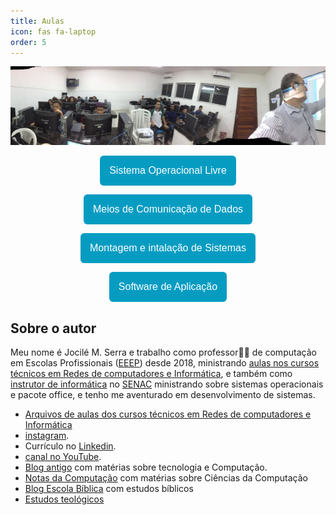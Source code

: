 ```yaml
---
title: Aulas
icon: fas fa-laptop
order: 5
---
```


<div align="center">

![Aulas](/assets/img/aula.jpeg)

<a href="https://jocile.com/categories/montagem-e-instala%C3%A7%C3%A3o-de-sistemas/"><button style="background: #069cc2; border-radius: 6px; padding: 15px; cursor: pointer; color: #fff; border: none; font-size: 16px;">Sistema Operacional Livre</button></a>

<a href="https://jocile.com/categories/meios-de-comunica%C3%A7%C3%A3o/"><button style="background: #069cc2; border-radius: 6px; padding: 15px; cursor: pointer; color: #fff; border: none; font-size: 16px;">Meios de Comunicação de Dados</button></a> 

<a href="https://jocile.com/categories/sistema-operacional-livre/"><button style="background: #069cc2; border-radius: 6px; padding: 15px; cursor: pointer; color: #fff; border: none; font-size: 16px;">Montagem e intalação de Sistemas</button></a>

<a href="https://jocile.com/categories/software-de-aplica%C3%A7%C3%A3o/"><button style="background: #069cc2; border-radius: 6px; padding: 15px; cursor: pointer; color: #fff; border: none; font-size: 16px;">Software de Aplicação</button></a>

</div>

## Sobre o autor

Meu nome é Jocilé M. Serra e trabalho como professor👨‍🏫 de computação em Escolas Profissionais ([EEEP](https://www.ceara.gov.br/2018/03/16/ceara-comemora-10-anos-das-escolas-estaduais-de-educacao-profissional/)) desde 2018, ministrando [aulas nos cursos técnicos em Redes de computadores e Informática](https://aulas.jocile.com/), e também como [instrutor de informática](https://senac.jocile.com/) no [SENAC](https://cursos.ce.senac.br/) ministrando sobre sistemas operacionais e pacote office, e tenho me aventurado em desenvolvimento de sistemas.

- [Arquivos de aulas dos cursos técnicos em Redes de computadores e Informática](https://aulas.jocile.com/)
- [instagram](https://www.instagram.com/jocileserra/).
- Currículo no [Linkedin](https://www.linkedin.com/in/jocil%C3%A9-serra-56298838/).
- [canal no YouTube](https://www.youtube.com/channel/UC4YYb0PmbcHJJgEX-fkoutg).
- [Blog antigo](http://programandopc.blogspot.com/) com matérias sobre tecnologia e Computação.
- [Notas da Computação](https://sites.google.com/a/cienciasdacomputacao.org/jocile/Home) com matérias sobre Ciências da Computação
- [Blog Escola Bíblica](http://teologosinta.blogspot.com/) com estudos bíblicos
- [Estudos teológicos](https://jocile.com/teologia/)
